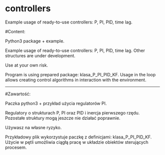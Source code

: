# controllers
Example usage of ready-to-use controllers: P, PI, PID, time lag.


#Content:

Python3 package + example.

Example usage of ready-to-use controllers: P, PI, PID, time lag. Other structures are under development.

Use at your own risk.

Program is using  prepared package: klasa_P_PI_PID_KF.
Usage in the loop allows creating control algorithms in interaction with the environment.

--------------------------------------------------

#Zawartość:

Paczka python3 + przykład użycia regulatorów PI.

Regulatory o strukturach P, PI oraz PID i inercja pierwszego rzędu. Pozostałe struktury mogą jeszcze nie działać poprawnie. 

Używasz na własne ryzyko.

Przykładowy plik wykorzystuje paczkę z definicjami: klasa_P_PI_PID_KF.
Użycie w pętli umożliwia ciągłą pracę w układzie obiektów sterujących procesem.
